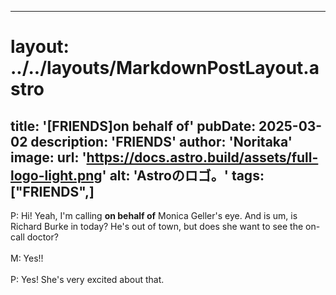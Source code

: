 
---
# layout: ../../layouts/MarkdownPostLayout.astro
title: '[FRIENDS]on behalf of'
pubDate: 2025-03-02
description: 'FRIENDS'
author: 'Noritaka'
image:
    url: 'https://docs.astro.build/assets/full-logo-light.png'
    alt: 'Astroのロゴ。'
tags: ["FRIENDS",]
---

P: Hi! Yeah, I'm calling **on behalf of** Monica Geller's eye. And is um, is Richard Burke in today? He's out of town, but does she want to see the on-call doctor?  <br>
<br>
M: Yes!! <br>
<br>
P: Yes! She's very excited about that.<br>
